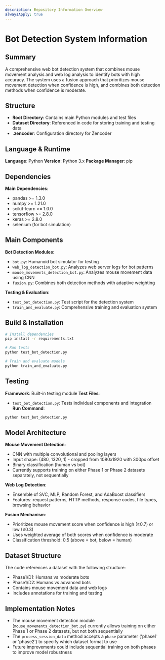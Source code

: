 ```yaml
---
description: Repository Information Overview
alwaysApply: true
---
```


# Bot Detection System Information

## Summary
A comprehensive web bot detection system that combines mouse movement analysis and web log analysis to identify bots with high accuracy. The system uses a fusion approach that prioritizes mouse movement detection when confidence is high, and combines both detection methods when confidence is moderate.

## Structure
- **Root Directory**: Contains main Python modules and test files
- **Dataset Directory**: Referenced in code for storing training and testing data
- **.zencoder**: Configuration directory for Zencoder

## Language & Runtime
**Language**: Python
**Version**: Python 3.x
**Package Manager**: pip

## Dependencies
**Main Dependencies**:
- pandas >= 1.3.0
- numpy >= 1.21.0
- scikit-learn >= 1.0.0
- tensorflow >= 2.8.0
- keras >= 2.8.0
- selenium (for bot simulation)

## Main Components
**Bot Detection Modules**:
- `bot.py`: Humanoid bot simulator for testing
- `web_log_detection_bot.py`: Analyzes web server logs for bot patterns
- `mouse_movements_detection_bot.py`: Analyzes mouse movement data using CNN
- `fusion.py`: Combines both detection methods with adaptive weighting

**Testing & Evaluation**:
- `test_bot_detection.py`: Test script for the detection system
- `train_and_evaluate.py`: Comprehensive training and evaluation system

## Build & Installation
```bash
# Install dependencies
pip install -r requirements.txt

# Run tests
python test_bot_detection.py

# Train and evaluate models
python train_and_evaluate.py
```

## Testing
**Framework**: Built-in testing module
**Test Files**: 
- `test_bot_detection.py`: Tests individual components and integration
**Run Command**:
```bash
python test_bot_detection.py
```

## Model Architecture
**Mouse Movement Detection**:
- CNN with multiple convolutional and pooling layers
- Input shape: (480, 1320, 1) - cropped from 1080x1920 with 300px offset
- Binary classification (human vs bot)
- Currently supports training on either Phase 1 or Phase 2 datasets separately, not sequentially

**Web Log Detection**:
- Ensemble of SVC, MLP, Random Forest, and AdaBoost classifiers
- Features: request patterns, HTTP methods, response codes, file types, browsing behavior

**Fusion Mechanism**:
- Prioritizes mouse movement score when confidence is high (≥0.7) or low (≤0.3)
- Uses weighted average of both scores when confidence is moderate
- Classification threshold: 0.5 (above = bot, below = human)

## Dataset Structure
The code references a dataset with the following structure:
- Phase1/D1: Humans vs moderate bots
- Phase1/D2: Humans vs advanced bots
- Contains mouse movement data and web logs
- Includes annotations for training and testing

## Implementation Notes
- The mouse movement detection module (`mouse_movements_detection_bot.py`) currently allows training on either Phase 1 or Phase 2 datasets, but not both sequentially
- The `process_session_data` method accepts a `phase` parameter ('phase1' or 'phase2') to specify which dataset format to use
- Future improvements could include sequential training on both phases to improve model robustness
